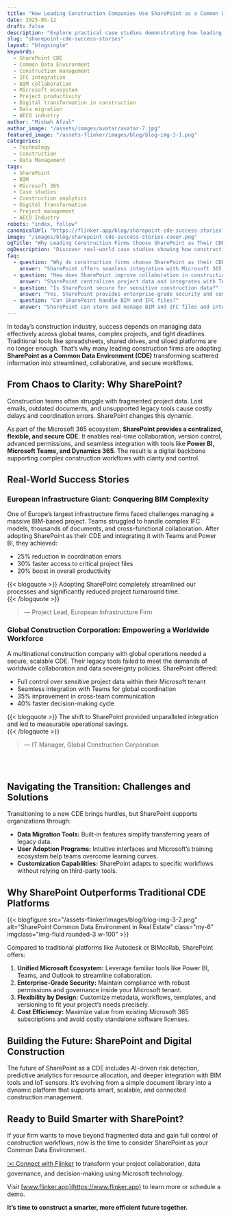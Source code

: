 ```yaml
---
title: "How Leading Construction Companies Use SharePoint as a Common Data Environment (CDE)"
date: 2025-05-12
draft: false
description: "Explore practical case studies demonstrating how leading construction firms leverage SharePoint as a Common Data Environment to enhance collaboration, productivity, and secure project data management."
slug: "sharepoint-cde-success-stories"
layout: "blogsingle"
keywords: 
  - SharePoint CDE
  - Common Data Environment
  - Construction management
  - IFC integration
  - BIM collaboration
  - Microsoft ecosystem
  - Project productivity
  - Digital transformation in construction
  - Data migration
  - AECO industry
author: "Misbah Afzal"
author_image: "/assets/images/avatar/avatar-7.jpg"
featured_image: "/assets-flinker/images/blog/blog-img-3-1.png"
categories: 
  - Technology
  - Construction
  - Data Management
tags: 
  - SharePoint
  - BIM
  - Microsoft 365
  - Case studies
  - Construction analytics
  - Digital Transformation
  - Project management
  - AECO Industry
robots: "index, follow"
canonicalUrl: "https://flinker.app/blog/sharepoint-cde-success-stories"
image: "/images/blog/sharepoint-cde-success-stories-cover.png"
ogTitle: "Why Leading Construction Firms Choose SharePoint as Their CDE"
ogDescription: "Discover real-world case studies showing how construction leaders use SharePoint as a Common Data Environment to boost collaboration, productivity, and secure data control."
faq:
  - question: "Why do construction firms choose SharePoint as their CDE?"
    answer: "SharePoint offers seamless integration with Microsoft 365, enterprise-grade security, flexible customization, and cost efficiency, making it ideal for construction project data management."
  - question: "How does SharePoint improve collaboration in construction projects?"
    answer: "SharePoint centralizes project data and integrates with Teams and Power BI, enabling real-time collaboration, faster decision-making, and improved productivity."
  - question: "Is SharePoint secure for sensitive construction data?"
    answer: "Yes, SharePoint provides enterprise-grade security and compliance within your Microsoft tenant, ensuring data sovereignty and protection."
  - question: "Can SharePoint handle BIM and IFC files?"
    answer: "SharePoint can store and manage BIM and IFC files and integrates with tools like Power BI and Flinker for visualization and analytics."
---
```


In today’s construction industry, success depends on managing data effectively across global teams, complex projects, and tight deadlines. Traditional tools like spreadsheets, shared drives, and siloed platforms are no longer enough. That’s why many leading construction firms are adopting **SharePoint as a Common Data Environment (CDE)**  transforming scattered information into streamlined, collaborative, and secure workflows.



## From Chaos to Clarity: Why SharePoint?

Construction teams often struggle with fragmented project data. Lost emails, outdated documents, and unsupported legacy tools cause costly delays and coordination errors. SharePoint changes this dynamic.

As part of the Microsoft 365 ecosystem, **SharePoint provides a centralized, flexible, and secure CDE**. It enables real-time collaboration, version control, advanced permissions, and seamless integration with tools like **Power BI, Microsoft Teams, and Dynamics 365**. The result is a digital backbone supporting complex construction workflows with clarity and control.



## Real-World Success Stories

### European Infrastructure Giant: Conquering BIM Complexity

One of Europe’s largest infrastructure firms faced challenges managing a massive BIM-based project. Teams struggled to handle complex IFC models, thousands of documents, and cross-functional collaboration. After adopting SharePoint as their CDE and integrating it with Teams and Power BI, they achieved:

- 25% reduction in coordination errors  
- 30% faster access to critical project files  
- 20% boost in overall productivity


{{< blogquote >}}
Adopting SharePoint completely streamlined our processes and significantly reduced project turnaround time.   
{{< /blogquote >}}
>  
> — Project Lead, European Infrastructure Firm

### Global Construction Corporation: Empowering a Worldwide Workforce

A multinational construction company with global operations needed a secure, scalable CDE. Their legacy tools failed to meet the demands of worldwide collaboration and data sovereignty policies. SharePoint offered:

- Full control over sensitive project data within their Microsoft tenant  
- Seamless integration with Teams for global coordination  
- 35% improvement in cross-team communication  
- 40% faster decision-making cycle


{{< blogquote >}}
The shift to SharePoint provided unparalleled integration and led to measurable operational savings.  
{{< /blogquote >}}

> — IT Manager, Global Construction Corporation
<br>
<br>

## Navigating the Transition: Challenges and Solutions

Transitioning to a new CDE brings hurdles, but SharePoint supports organizations through:

- **Data Migration Tools:** Built-in features simplify transferring years of legacy data.  
- **User Adoption Programs:** Intuitive interfaces and Microsoft’s training ecosystem help teams overcome learning curves.  
- **Customization Capabilities:** SharePoint adapts to specific workflows without relying on third-party tools.



## Why SharePoint Outperforms Traditional CDE Platforms

{{< blogfigure src="/assets-flinker/images/blog/blog-img-3-2.png" alt="SharePoint Common Data Environment in Real Estate" class="my-6" imgclass="img-fluid rounded-3 w-100" >}}

Compared to traditional platforms like Autodesk or BIMcollab, SharePoint offers:

1. **Unified Microsoft Ecosystem:** Leverage familiar tools like Power BI, Teams, and Outlook to streamline collaboration.  
2. **Enterprise-Grade Security:** Maintain compliance with robust permissions and governance inside your Microsoft tenant.  
3. **Flexibility by Design:** Customize metadata, workflows, templates, and versioning to fit your project’s needs precisely.  
4. **Cost Efficiency:** Maximize value from existing Microsoft 365 subscriptions and avoid costly standalone software licenses.



## Building the Future: SharePoint and Digital Construction


The future of SharePoint as a CDE includes AI-driven risk detection, predictive analytics for resource allocation, and deeper integration with BIM tools and IoT sensors. It’s evolving from a simple document library into a dynamic platform that supports smart, scalable, and connected construction management.



## Ready to Build Smarter with SharePoint?


If your firm wants to move beyond fragmented data and gain full control of construction workflows, now is the time to consider SharePoint as your Common Data Environment.

[✉️ Connect with Flinker](https://outlook.office365.com/book/SupportConsultingonlinemeeting@flinker.app/?ismsaljsauthenabled=true) to transform your project collaboration, data governance, and decision-making using Microsoft technology.

Visit [www.flinker.app](https://www.flinker.app) to learn more or schedule a demo.

**It’s time to construct a smarter, more efficient future together.**
